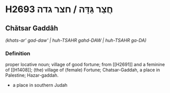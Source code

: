 # H2693 חֲצַר גַּדָּה / חצר גדה

## Chătsar Gaddâh

_(khats-ar' gad-daw' | huh-TSAHR ɡahd-DAW | huh-TSAHR ɡa-DA)_

### Definition

proper locative noun; village of good fortune; from [[H2691]] and a feminine of [[H1408]]; (the) village of (female) Fortune; Chatsar-Gaddah, a place in Palestine; Hazar-gaddah.

- a place in southern Judah
